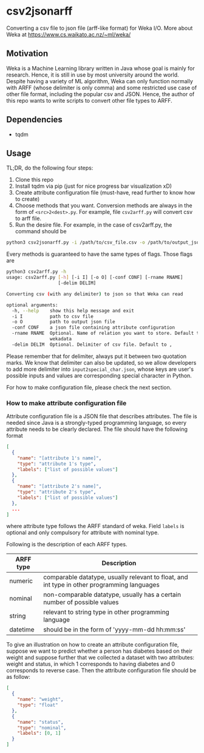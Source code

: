 # csv2jsonarff

Converting a csv file to json file (arff-like format) for Weka I/O. More about Weka at <https://www.cs.waikato.ac.nz/~ml/weka/>

## Motivation

Weka is a Machine Learning library written in Java whose goal is mainly for research. Hence, it is still in use by most university around the world. Despite having a variety of ML algorithm, Weka can only function normally with ARFF (whose delimiter is only comma) and some restricted use case of other file format, including the popular csv and JSON. Hence, the author of this repo wants to write scripts to convert other file types to ARFF.

## Dependencies

- tqdm

## Usage

TL;DR, do the following four steps:

1. Clone this repo
2. Install tqdm via pip (just for nice progress bar visualization xD)
3. Create attribute configuration file (must-have, read further to know how to create)
4. Choose methods that you want. Conversion methods are always in the form of ``<src>2<dest>.py``. For example, file ``csv2arff.py`` will convert csv to arff file.
5. Run the desire file. For example, in the case of csv2arff.py, the command should be

```bash
python3 csv2jsonarff.py -i /path/to/csv_file.csv -o /path/to/output_json_file.json -conf /path/to/attr_config.json -delim 'field_delimiter'
```

Every methods is guaranteed to have the same types of flags. Those flags are

```bash
python3 csv2arff.py -h 
usage: csv2arff.py [-h] [-i I] [-o O] [-conf CONF] [-rname RNAME]
                   [-delim DELIM]

Converting csv (with any delimiter) to json so that Weka can read

optional arguments:
  -h, --help    show this help message and exit
  -i I          path to csv file
  -o O          path to output json file
  -conf CONF    a json file containing attribute configuration
  -rname RNAME  Optional. Name of relation you want to store. Default to
                wekadata
  -delim DELIM  Optional. Delimiter of csv file. Default to ,
```

Please remember that for delimiter, always put it between two quotation marks. We know that delimiter can also be updated, so we allow developers to add more delimiter into ``input2special_char.json``, whose keys are user's possible inputs and values are corresponding special character in Python.

For how to make configuration file, please check the next section.

### How to make attribute configuration file

Attribute configuration file is a JSON file that describes attributes. The file is needed since Java is a strongly-typed programming language, so every attribute needs to be clearly declared. The file should have the following format

```JSON
[
  {
    "name": "[attribute 1's name]",
    "type": "attribute 1's type",
    "labels": ["list of possible values"]
  },
  {
    "name": "[attribute 2's name]",
    "type": "attribute 2's type",
    "labels": ["list of possible values"]
  },
  ...
]
```

where attribute type follows the ARFF standard of weka. Field ``labels`` is optional and only compulsory for attribute with nominal type.

Following is the description of each ARFF types.

| ARFF type | Description                                                                                 |
|-----------|---------------------------------------------------------------------------------------------|
| numeric   | comparable datatype, usually relevant to float, and int type in other programming languages |
| nominal   | non-comparable datatype, usually has a certain number of possible values                    |
| string    | relevant to string type in other programming language                                       |
| datetime  | should be in the form of 'yyyy-mm-dd hh:mm:ss'                                              |

To give an illustration on how to create an attribute configuration file, suppose we want to predict whether a person has diabetes based on their weight and suppose further that we collected a dataset with two attributes: weight and status, in which 1 corresponds to having diabetes and 0 corresponds to reverse case. Then the attribute configuration file should be as follow:

```JSON
[
  {
    "name": "weight",
    "type": "float"
  },
  {
    "name": "status", 
    "type": "nominal",
    "labels": [0, 1]
  }
]
```
